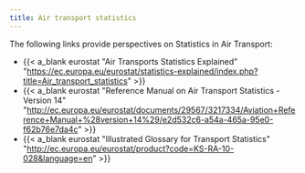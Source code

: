 ```yaml
---
title: Air transport statistics
---
```


The following links provide perspectives on Statistics in Air Transport:

* {{< a_blank eurostat "Air Transports Statistics Explained"
      "https://ec.europa.eu/eurostat/statistics-explained/index.php?title=Air_transport_statistics" >}}
* {{< a_blank eurostat "Reference Manual on Air Transport Statistics - Version 14" 
      "http://ec.europa.eu/eurostat/documents/29567/3217334/Aviation+Reference+Manual+%28version+14%29/e2d532c6-a54a-465a-95e0-f62b76e7da4c" >}}
* {{< a_blank eurostat "Illustrated Glossary for Transport Statistics"
      "http://ec.europa.eu/eurostat/product?code=KS-RA-10-028&language=en" >}}

